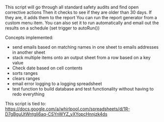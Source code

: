 This script will go through all standard safety audits and find open corrective actions
Then it checks to see if they are older than 30 days.  If they are, it adds them to the report
You can run the report generator from a custom menu item.
You can also set it to run automatically and email out the results on a schedule (set trigger to autoRun())

Concepts implemented:
- send emails based on matching names in one sheet to emails addresses in another sheet
- stack multiple items onto an output sheet from a row based on a key value
- Check date based on cell contents
- sorts ranges
- clears ranges
- email error logging to a logging spreadsheet
- test function to build database and test functionality without having to redo everything

This script is tied to: https://docs.google.com/a/whirlpool.com/spreadsheets/d/1R-D7gBguUtWntgli6aq-CSYnWYZ_yXYopcHnnjzk4ds
